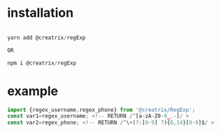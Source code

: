 # installation

```js

yarn add @creatrix/regExp

OR 

npm i @creatrix/regExp

```

# example

```js
import {regex_username,regex_phone} from '@creatrix/RegExp';
const var1=regex_username; <!-- RETURN /^[a-zA-Z0-9_.-]/ >
const var2=regex_phone; <!-- RETURN /^\+(?:[0-9] ?){6,14}[0-9]$/ >
```